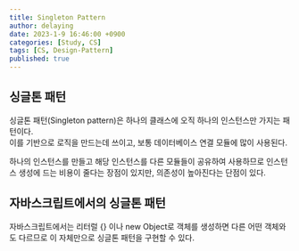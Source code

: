 ```yaml
---
title: Singleton Pattern
author: delaying
date: 2023-1-9 16:46:00 +0900
categories: [Study, CS]
tags: [CS, Design-Pattern]
published: true
---
```


## 싱글톤 패턴
싱글톤 패턴(Singleton pattern)은 하나의 클래스에 오직 하나의 인스턴스만 가지는 패턴이다.<br/>
이를 기반으로 로직을 만드는데 쓰이고, 보통 데이터베이스 연결 모듈에 많이 사용된다.

하나의 인스턴스를 만들고 해당 인스턴스를 다른 모듈들이 공유하여 사용하므로 인스턴스 생성에 드는 비용이 줄다는 장점이 있지만, 의존성이 높아진다는 단점이 있다.

## 자바스크립트에서의 싱글톤 패턴
자바스크립트에서는 리터럴 {} 이나 new Object로 객체를 생성하면 다른 어떤 객체와도 다르므로 이 자체만으로 싱글톤 패턴을 구현할 수 있다.

